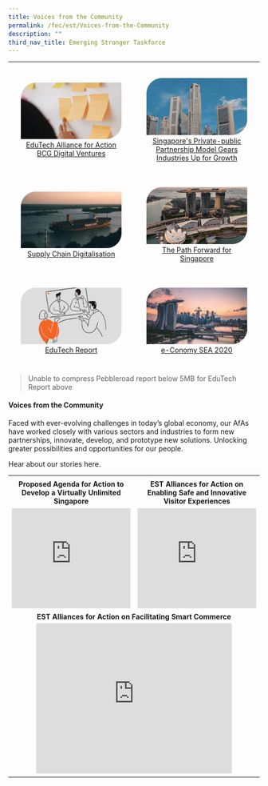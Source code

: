 ```yaml
---
title: Voices from the Community
permalink: /fec/est/Voices-from-the-Community
description: ""
third_nav_title: Emerging Stronger Taskforce
---
```

<table style="text-align:center; vertical-align:middle">
	<tr style="border-bottom:hidden">
		<th style="width:50%"></th>
		<th style="width:50%"></th>
	</tr>
	<tr style="border-bottom:hidden">
		<td style="padding:5%">
			<a href="/files/FEC/EST/Voices%20from%20the%20Community/BCGDV%20Article.pdf"><img src="/images/FEC/EST/Voices%20from%20the%20Community/EST%20_VoicesBCGDV.jpeg" alt="BCGDV">EduTech Alliance for Action BCG Digital Ventures</a>
		</td>
		<td style="padding:5%">
			<a href="/files/FEC/EST/Voices%20from%20the%20Community/JTC%20Article.pdf"><img src="/images/FEC/EST/Voices%20from%20the%20Community/EST%20_VoicesJTC.jpeg" alt="JTC">Singapore's Private-public Partnership Model Gears Industries Up for Growth</a>
		</td>
	</tr>
	<tr style="border-bottom:hidden">
		<td style="padding:5%">
			<a href="/files/FEC/EST/Voices%20from%20the%20Community/Supply%20Chain%20Digitalisation_PwC.pdf"><img src="/images/FEC/EST/Voices%20from%20the%20Community/EST%20_VoicesSupplyChain.jpeg" alt="Supply Chain">Supply Chain Digitalisation</a>
		</td>
		<td style="padding:5%">
			<a href="/files/FEC/EST/Voices%20from%20the%20Community/The%20path%20forward%20for%20Singapore_McKinsey.pdf"><img src="/images/FEC/EST/Voices%20from%20the%20Community/EST%20_VoicesPath.jpeg" alt="The Path Forward">The Path Forward for Singapore</a>
		</td>
	</tr>
	<tr style="border-bottom:hidden">
		<td style="padding:5%">
			<a href="/files/FEC/EST/Voices%20from%20the%20Community/PebbleRoad%20EduTech%20Report.pdf"><img src="/images/FEC/EST/Voices%20from%20the%20Community/EST%20_VoicesEduTech.jpeg" alt="EduTech">EduTech Report</a>
		</td>
		<td style="padding:5%">
			<a href="/files/FEC/EST/Voices%20from%20the%20Community/e-Conomy_SEA_2020_Report.pdf"><img src="/images/FEC/EST/Voices%20from%20the%20Community/EST%20_VoicesEConomy.jpeg" alt="e-Conomy SEA">e-Conomy SEA 2020</a>
		</td>
	</tr>
</table>

> Unable to compress Pebbleroad report below 5MB for EduTech Report above

#### Voices from the Community

Faced with ever-evolving challenges in today’s global economy, our AfAs have worked closely with various sectors and industries to form new partnerships, innovate, develop, and prototype new solutions. Unlocking greater possibilities and opportunities for our people.

Hear about our stories here.

<table style="text-align:center; vertical-align:middle">
	<tr>
		<th style="width:50%"></th>
		<th style="width:50%"></th>
	</tr>
	<tr style="border-bottom:hidden;">
		<td><strong>Proposed Agenda for Action to Develop a Virtually Unlimited Singapore</strong></td>
		<td><strong>EST Alliances for Action on Enabling Safe and Innovative Visitor Experiences</strong></td>
	</tr>
	<tr>
		<td><div><iframe width="100%" height="200" src="https://www.youtube.com/embed/fRtWqwvMUk4" title="EST Proposes Agenda for Action for a Virtually Unlimited Singapore" frameborder="0" allow="accelerometer; autoplay; clipboard-write; encrypted-media; gyroscope; picture-in-picture" allowfullscreen></iframe></div></td>
		<td><div><iframe width="100%" height="200" src="https://www.youtube.com/embed/J3TCrKOvQ8E" title="EST Alliances for Action on Enabling Safe and Innovative Visitor Experiences (MICE)" frameborder="0" allow="accelerometer; autoplay; clipboard-write; encrypted-media; gyroscope; picture-in-picture" allowfullscreen></iframe></div></td>
	</tr>
	<tr style="border-bottom:hidden;">
		<td colspan="2"><strong>EST Alliances for Action on Facilitating Smart Commerce</strong></td>
	</tr>
	<tr>
		<td colspan="2"><div style="text-align:center"><iframe width="80%" height="300" src="https://www.youtube.com/embed/EszBU7kEolY" title="EST Alliances for Action on Facilitating Smart Commerce" frameborder="0" allow="accelerometer; autoplay; clipboard-write; encrypted-media; gyroscope; picture-in-picture" allowfullscreen></iframe></div></td>
	</tr>
</table>